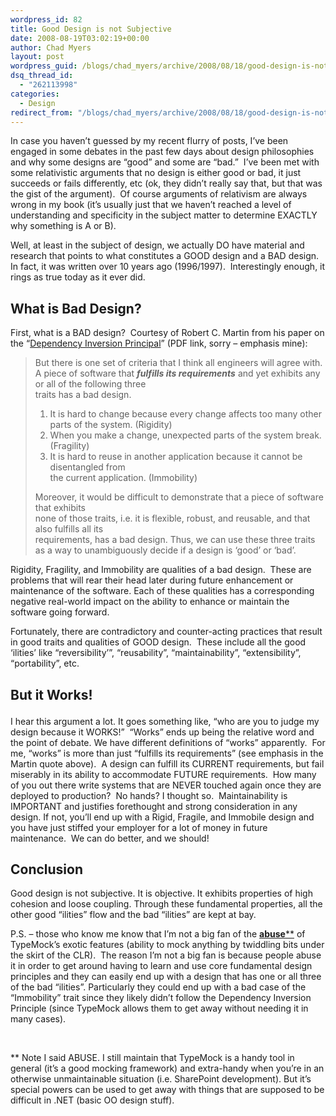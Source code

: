 ```yaml
---
wordpress_id: 82
title: Good Design is not Subjective
date: 2008-08-19T03:02:19+00:00
author: Chad Myers
layout: post
wordpress_guid: /blogs/chad_myers/archive/2008/08/18/good-design-is-not-subjective.aspx
dsq_thread_id:
  - "262113998"
categories:
  - Design
redirect_from: "/blogs/chad_myers/archive/2008/08/18/good-design-is-not-subjective.aspx/"
---
```

In case you haven’t guessed by my recent flurry of posts, I’ve been engaged in some debates in the past few days about design philosophies and why some designs are “good” and some are “bad.”&#160; I’ve been met with some relativistic arguments that no design is either good or bad, it just succeeds or fails differently, etc (ok, they didn’t really say that, but that was the gist of the argument).&#160; Of course arguments of relativism are always wrong in my book (it’s usually just that we haven’t reached a level of understanding and specificity in the subject matter to determine EXACTLY why something is A or B).

Well, at least in the subject of design, we actually DO have material and research that points to what constitutes a GOOD design and a BAD design. In fact, it was written over 10 years ago (1996/1997).&#160; Interestingly enough, it rings as true today as it ever did.

## What is Bad Design?

First, what is a BAD design?&#160; Courtesy of Robert C. Martin from his paper on the “[Dependency Inversion Principal](http://www.objectmentor.com/resources/articles/dip.pdf)” (PDF link, sorry – emphasis mine):

> But there is one set of criteria that I think all engineers will agree with. A piece of software that **_fulfills its requirements_** and yet exhibits any or all of the following three   
> traits has a bad design. 
> 
>   1. It is hard to change because every change affects too many other parts of the system. (Rigidity) 
>   2. When you make a change, unexpected parts of the system break. (Fragility) 
>   3. It is hard to reuse in another application because it cannot be disentangled from   
>     the current application. (Immobility)
> 
> Moreover, it would be difficult to demonstrate that a piece of software that exhibits   
> none of those traits, i.e. it is flexible, robust, and reusable, and that also fulfills all its   
> requirements, has a bad design. Thus, we can use these three traits as a way to unambiguously decide if a design is ‘good’ or ‘bad’.

Rigidity, Fragility, and Immobility are qualities of a bad design.&#160; These are problems that will rear their head later during future enhancement or maintenance of the software. Each of these qualities has a corresponding negative real-world impact on the ability to enhance or maintain the software going forward. 

Fortunately, there are contradictory and counter-acting practices that result in good traits and qualities of GOOD design.&#160; These include all the good ‘ilities’ like “reversibility&#8217;”, “reusability”, “maintainability”, “extensibility”, “portability”, etc.

## But it Works!</p> </p> </p> </p> </p> </p> </p> </p> </p> </p> </p> </p> </p> </p> 

I hear this argument a lot. It goes something like, “who are you to judge my design because it WORKS!”&#160; “Works” ends up being the relative word and the point of debate. We have different definitions of “works” apparently.&#160; For me, “works” is more than just “fulfills its requirements” (see emphasis in the Martin quote above).&#160; A design can fulfill its CURRENT requirements, but fail miserably in its ability to accommodate FUTURE requirements.&#160; How many of you out there write systems that are NEVER touched again once they are deployed to production?&#160; No hands? I thought so.&#160; Maintainability is IMPORTANT and justifies forethought and strong consideration in any design. If not, you’ll end up with a Rigid, Fragile, and Immobile design and you have just stiffed your employer for a lot of money in future maintenance.&#160; We can do better, and we should!

## </p> </p> </p> </p> </p> 

## Conclusion

Good design is not subjective. It is objective. It exhibits properties of high cohesion and loose coupling. Through these fundamental properties, all the other good “ilities” flow and the bad “ilities” are kept at bay.

P.S. – those who know me know that I’m not a big fan of the <u>**abuse****</u> of TypeMock’s exotic features (ability to mock anything by twiddling bits under the skirt of the CLR).&#160; The reason I’m not a big fan is because people abuse it in order to get around having to learn and use core fundamental design principles and they can easily end up with a design that has one or all three of the bad “ilities”. Particularly they could end up with a bad case of the “Immobility” trait since they likely didn’t follow the Dependency Inversion Principle (since TypeMock allows them to get away without needing it in many cases).

&#160;

** Note I said ABUSE. I still maintain that TypeMock is a handy tool in general (it’s a good mocking framework) and extra-handy when you’re in an otherwise unmaintainable situation (i.e. SharePoint development). But it’s special powers can be used to get away with things that are supposed to be difficult in .NET (basic OO design stuff).